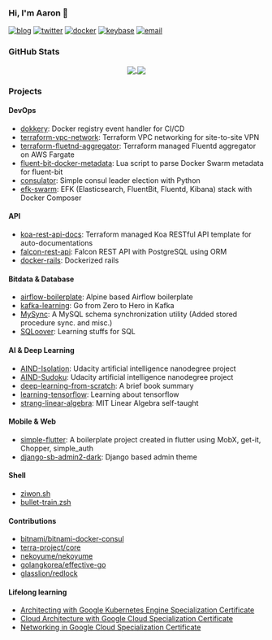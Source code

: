 ### Hi, I'm Aaron 👋
<!-- ![Matrix SVG](https://raw.githubusercontent.com/rodrigograca31/rodrigograca31/master/matrix.svg) -->

[![blog](https://badgen.net/badge/blog/ziwon.github.io/yellow?icon=rss)](https://ziwon.github.io)
[![twitter](https://badgen.net/badge/twitter/theluno/green?icon=twitter)](https://twitter.com/theluno)
[![docker](https://badgen.net/badge/docker/ziwon/blue?icon=docker)](https://hub.docker.com/ziwon)
[![keybase](https://badgen.net/badge/keybase/ziwon/red?icon=keybase)](https://keybase.io/ziwon)
[![email](https://badgen.net/badge/email/yngpil.yoon@gmail.com/cyan?icon=awesome)](mailto://yngpil.yoon@gmail.com)



### GitHub Stats
<p align="center">
<a href="https://github.com/ziwon/ziwon">
  <img align="center" src="https://github-readme-stats.vercel.app/api?username=ziwon&show_icons=true&line_height=27&count_private=true&title_color=ffffff&text_color=c9cacc&icon_color=2bbc8a&bg_color=1d1f21" />
</a>
<a href="https://github.com/ziwon/ziwon">
  <img align="center" src="https://github-readme-stats.vercel.app/api/top-langs/?username=ziwon&hide=html,css,js&title_color=ffffff&text_color=c9cacc&icon_color=2bbc8a&bg_color=1d1f21" />
</a>
</p>

### Projects

#### DevOps
 - [dokkery](https://github.com/ziwon/dokkery): Docker registry event handler for CI/CD
 - [terraform-vpc-network](https://github.com/ziwon/terraform-vpc-network): Terraform VPC networking for site-to-site VPN
 - [terraform-fluetnd-aggregator](https://github.com/ziwon/terraform-fluentd-aggregator): Terraform managed Fluentd aggregator on AWS Fargate
 - [fluent-bit-docker-metadata](https://github.com/ziwon/fluent-bit-docker-metadata): Lua script to parse Docker Swarm metadata for fluent-bit
 - [consulator](https://github.com/ziwon/consulator): Simple consul leader election with Python
 - [efk-swarm](https://github.com/ziwon/efk-swarm): EFK (Elasticsearch, FluentBit, Fluentd, Kibana) stack with Docker Composer

#### API 
 - [koa-rest-api-docs](https://github.com/ziwon/koa-rest-api-docs): Terraform managed Koa RESTful API template for auto-documentations
 - [falcon-rest-api](https://github.com/ziwon/falcon-rest-api): Falcon REST API with PostgreSQL using ORM
 - [docker-rails](https://github.com/ziwon/docker-rails): Dockerized rails
 
#### Bitdata & Database
 - [airflow-boilerplate](https://github.com/ziwon/airflow-boilerplate): Alpine based Airflow boilerplate
 - [kafka-learning](https://github.com/ziwon/kafka-learning): Go from Zero to Hero in Kafka
 - [MySync](https://github.com/ziwon/MySync/commits/master): A MySQL schema synchronization utility (Added stored procedure sync. and misc.)
 - [SQLoover](https://github.com/ziwon/SQLoover): Learning stuffs for SQL
 
#### AI & Deep Learning
 - [AIND-Isolation](https://github.com/ziwon/AIND-Isolation): Udacity artificial intelligence nanodegree project
 - [AIND-Sudoku](https://github.com/ziwon/AIND-Sudoku): Udacity artificial intelligence nanodegree project
 - [deep-learning-from-scratch](https://github.com/ziwon/deep-learning-from-scratch): A brief book summary
 - [learning-tensorflow](https://github.com/ziwon/learning-tensorflow): Learning about tensorflow
 - [strang-linear-algebra](https://github.com/ziwon/strang-linear-algebra): MIT Linear Algebra self-taught
 
#### Mobile & Web
 - [simple-flutter](https://github.com/curebear/simple-flutter): A boilerplate project created in flutter using MobX, get-it, Chopper, simple_auth
 - [django-sb-admin2-dark](https://github.com/ziwon/django-sb-admin2-dark): Django based admin theme

#### Shell
 - [ziwon.sh](https://github.com/ziwon/ziwon.sh)
 - [bullet-train.zsh](https://github.com/ziwon/bullet-train.zsh)
 
#### Contributions
 - [bitnami/bitnami-docker-consul](https://github.com/bitnami/bitnami-docker-consul/pull/6)
 - [terra-project/core](https://github.com/terra-project/core/commits?author=ziwon)
 - [nekoyume/nekoyume](https://github.com/nekoyume/nekoyume/commits?author=ziwon)
 - [golangkorea/effective-go](https://github.com/golangkorea/effective-go/blob/master/concurrency.md)
 - [glasslion/redlock](https://github.com/glasslion/redlock/pull/18)
 
#### Lifelong learning
 - [Architecting with Google Kubernetes Engine Specialization Certificate](https://www.coursera.org/account/accomplishments/specialization/2YAPUHL7DTBS)
 - [Cloud Architecture with Google Cloud Specialization Certificate](https://www.coursera.org/account/accomplishments/professional-cert/8XU242DYER8G)
 - [Networking in Google Cloud Specialization Certificate](https://www.coursera.org/account/accomplishments/specialization/SFK8TKK4F9XJ)
